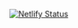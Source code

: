 [![Netlify Status](https://api.netlify.com/api/v1/badges/fee6ad23-fa91-4e29-9c6d-84c2027429ea/deploy-status)](https://app.netlify.com/sites/superlative-squirrel-a9d323/deploys)
